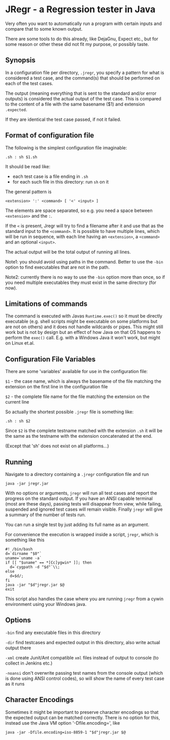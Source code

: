 # JRegr - a Regression tester in Java

Very often you want to automatically run a program with certain inputs
and compare that to some known output.

There are some tools to do this already, like DejaGnu, Expect etc., but
for some reason or other these did not fit my purpose, or possibly
taste.

## Synopsis

In a configuration file per directory, `.jregr`, you specify a pattern
for what is considered a test case, and the command(s) that should be
performed on each of the test cases.

The output (meaning everything that is sent to the standard and/or
error outputs) is considered the actual output of the test case. This
is compared to the content of a file with the same basename ($1) and
extension `.expected`.

If they are identical the test case passed, if not it failed.

## Format of configuration file

The following is the simplest configuration file imaginable:

    .sh : sh $1.sh

It should be read like:

-   each test case is a file ending in `.sh`
-   for each such file in this directory: run `sh` on it

The general pattern is

    <extension> ':' <command> [ '<' <input> ]

The elements are space separated, so e.g. you need a space between
`<extension>` and the `:`.

If the `<` is present, Jregr will try to find a filename after it and
use that as the standard input to the `<command>`.  It is possible to
have multiple lines, which will be run in sequence, with each line
having an `<extension>`, a `<command>` and an optional `<input>`.

The actual output will be the total output of running all lines.

Note1: you should avoid using paths in the command. Better to use the `-bin` option to find executables that are not in the path.

Note2: currently there is no way to use the `-bin` option more than once, so if you need multiple executables they must exist in the same directory (for now).


## Limitations of commands

The command is executed with Javas `Runtime.exec()` so it must be
directly executable (e.g. shell scripts might be executable on some platforms but
are not on others) and it does not handle wildcards or pipes. This might
still work but is not by design but an effect of how Java on that OS
happens to perform the `exec()` call. E.g. with a Windows Java it won't
work, but might on Linux et.al.


## Configuration File Variables

There are some 'variables' available for use in the configuration
file:

`$1` - the case name, which is always the basename of the file matching
the extension on the first line in the configuration file

`$2` - the complete file name for the file matching the extension on
the current line

So actually the shortest possible `.jregr` file is something like:

    .sh : sh $2
    
Since `$2` is the complete testname matched with the extension `.sh`
it will be the same as the testname with the extension concatenated at
the end.

(Except that 'sh' does not exist on all platforms...)


## Running

Navigate to a directory containing a `.jregr` configuration file and run

    java -jar jregr.jar

With no options or arguments, `jregr` will run all test cases and
report the progress on the standard output. If you have an ANSI
capable terminal (most are these days), passing tests will disappear
from view, while failing, suspended and ignored test cases will remain
visible. Finally `jregr` will give a summary of the number of tests
run.

You can run a single test by just adding its full name as an argument.

For convenience the execution is wrapped inside a script, `jregr`,
which is something like this

    #! /bin/bash
    d=`dirname "$0"`
    uname=`uname -a`
    if [[ "$uname" == *[Cc]ygwin* ]]; then
      d=`cygpath -d "$d"`\\;
    else
      d=$d/;
    fi
    java -jar "$d"jregr.jar $@
    exit

This script also handles the case where you are running `jregr` from a cywin
environment using your Windows java.

Options
-------

`-bin` find any executable files in this directory

`-dir` find testcases and expected output in this directory, also write
actual output there

`-xml` create Junit/Ant compatible `xml` files instead of output to console
(to collect in Jenkins etc.)

`-noansi` don't overwrite passing test names from the console output (which
is done using ANSI control codes), so will show the name of every test case
as it runs

Character Encodings
-------------------

Sometimes it might be important to preserve character encodings so that the
expected output can be matched correctly. There is no option for this, instead
use the Java VM option '-Dfile.encoding=<encoding>', like

    java -jar -Dfile.encoding=iso-8859-1 "$d"jregr.jar $@
